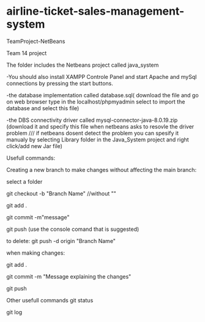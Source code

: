 # airline-ticket-sales-management-system


TeamProject-NetBeans

Team 14 project

The folder includes the Netbeans project called java_system

-You should also install XAMPP Controle Panel and start Apache and mySql connections by pressing the start buttons.

-the database implementation called database.sql( download the file and go on web browser type in the localhost/phpmyadmin select to import the database and select this file)

-the DBS connectivity driver called mysql-connector-java-8.0.19.zip (download it and specify this file when netbeans asks to resovle the driver problem /// if netbeans dosent detect the problem you can spesify it manualy by selecting Library folder in the Java_System project and right click/add new Jar file)

Usefull commands:

Creating a new branch to make changes without affecting the main branch:

select a folder

git checkout -b "Branch Name" //without ""

git add .

git commit -m"message"

git push (use the console comand that is suggested)

to delete: git push -d origin "Branch Name"

when making changes:

git add .

git commit -m "Message explaining the changes"

git push

Other usefull commands
git status

git log
